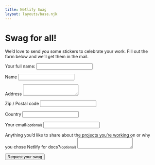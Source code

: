 ```yaml
---
title: Netlify Swag
layout: layouts/base.njk
---
```


# Swag for all!

We’d love to send you some stickers to celebrate your work. Fill out the form below and we’ll get them in the mail.


<form name="swag-for-docs" netlify-honeypot="full-name" action="/thanks" netlify>
  <p class="honey">
    <label>Your full name: <input name="full-name"></label>
    <input type="hidden" name="tab" id="tab" value="1">
  </p>
  <p>
    <label for="name">Name</label>
    <input type="text" name="name" id="name">
  </p>
  <p>
    <label for="address">Address</label>
    <textarea name="address" id="address"></textarea>
  </p>
  <p>
    <label for="zip">Zip / Postal code</label>
    <input type="text" name="zip" id="zip">
  </p>
  <p>
    <label for="country">Country</label>
    <input type="text" name="country" id="country">
  </p>
  <p>
    <label for="email">Your email<small>(optional)</small></label>
    <input type="email" name="email" id="email">
  </p>
  <p>
    <label for="comments">Anything you’d like to share about the projects you’re working on or why you chose Netlify for docs?<small>(optional)</small></label>
    <textarea name="comments" id="comments"></textarea>
  </p>
  <p>
    <button type="submit" class="button">Request your swag</button>
  </p>
</form>

